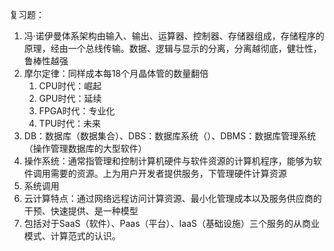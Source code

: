 复习题：

1. 冯·诺伊曼体系架构由输入、输出、运算器、控制器、存储器组成，存储程序的原理，经由一个总线传输。数据、逻辑与显示的分离，分离越彻底，健壮性，鲁棒性越强
2. 摩尔定律：同样成本每18个月晶体管的数量翻倍
   1. CPU时代：崛起
   2. GPU时代：延续
   3. FPGA时代：专业化
   4. TPU时代：未来
3. DB：数据库（数据集合）、DBS：数据库系统（）、DBMS：数据库管理系统（操作管理数据库的大型软件）
4. 操作系统：通常指管理和控制计算机硬件与软件资源的计算机程序，能够为软件调用需要的资源。上为用户开发者提供服务，下管理硬件计算资源
5. 系统调用
6. 云计算特点：通过网络远程访问计算资源、最小化管理成本以及服务供应商的干预、快速提供、是一种模型
7. 包括对于SaaS（软件）、Paas（平台）、IaaS（基础设施）三个服务的从商业模式、计算范式的认识。